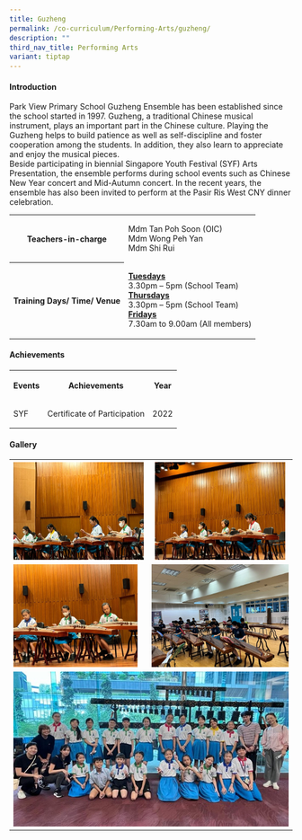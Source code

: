 ```yaml
---
title: Guzheng
permalink: /co-curriculum/Performing-Arts/guzheng/
description: ""
third_nav_title: Performing Arts
variant: tiptap
---
```

<h4>Introduction</h4>
<p>Park View Primary School Guzheng Ensemble has been established since the
school started in 1997. Guzheng, a traditional Chinese musical instrument,
plays an important part in the Chinese culture. Playing the Guzheng helps
to build patience as well as self-discipline and foster cooperation among
the students. In addition, they also learn to appreciate and enjoy the
musical pieces.
<br>Beside participating in biennial Singapore Youth Festival (SYF) Arts Presentation,
the ensemble performs during school events such as Chinese New Year concert
and Mid-Autumn concert. In the recent years, the ensemble has also been
invited to perform at the Pasir Ris West CNY dinner celebration.</p>
<table>
<tbody>
<tr>
<th rowspan="1" colspan="1">
<p>Teachers-in-charge</p>
</th>
<td rowspan="1" colspan="1">
<p>Mdm Tan Poh Soon (OIC)
<br>Mdm Wong Peh Yan
<br>Mdm Shi Rui</p>
</td>
</tr>
<tr>
<th rowspan="1" colspan="1">
<p><strong>Training Days/ Time/ Venue</strong>
</p>
</th>
<td rowspan="1" colspan="1">
<p><strong><u>Tuesdays</u></strong><u><br></u>3.30pm – 5pm (School Team)
<br><strong><u>Thursdays</u></strong><u><br></u>3.30pm – 5pm (School Team)
<br><strong><u>Fridays</u></strong> 
<br>7.30am to 9.00am (All members)
<br>
</p>
</td>
</tr>
</tbody>
</table>
<h4>Achievements</h4>
<table>
<tbody>
<tr>
<th rowspan="1" colspan="1">
<p>Events</p>
</th>
<th rowspan="1" colspan="1">
<p>Achievements</p>
</th>
<th rowspan="1" colspan="1">
<p>Year</p>
</th>
</tr>
<tr>
<td rowspan="1" colspan="1">
<p>SYF</p>
</td>
<td rowspan="1" colspan="1">
<p>Certificate of Participation</p>
</td>
<td rowspan="1" colspan="1">
<p>2022</p>
</td>
</tr>
</tbody>
</table>
<h4>Gallery</h4>
<table>
<tbody>
<tr>
<th rowspan="1" colspan="1">
<div class="isomer-image-wrapper">
<img style="width: 100%" height="auto" width="100%" alt="" src="/images/CCA/Guzheng/Guzheng_2.jpg">
</div>
</th>
<th rowspan="1" colspan="1">
<div class="isomer-image-wrapper">
<img style="width: 95%;" height="auto" width="100%" alt="" src="/images/CCA/Guzheng/Guzheng_1.jpg">
</div>
</th>
</tr>
<tr>
<td rowspan="1" colspan="1">
<div class="isomer-image-wrapper">
<img style="width: 95%;" height="auto" width="100%" alt="" src="/images/CCA/Guzheng/Guzheng.jpg">
</div>
</td>
<td rowspan="1" colspan="1">
<div class="isomer-image-wrapper">
<img style="width: 100%" height="auto" width="100%" alt="" src="/images/CCA/Guzheng/Guzheng_4.jpg">
</div>
</td>
</tr>
<tr>
<td rowspan="1" colspan="2">
<div class="isomer-image-wrapper">
<img style="width: 100%" height="auto" width="100%" alt="" src="/images/CCA/Guzheng/Guzheng_3.jpg">
</div>
</td>
</tr>
</tbody>
</table>
<p></p>